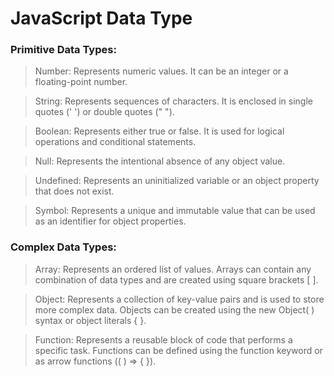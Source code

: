 # JavaScript Data Type

### Primitive Data Types:

> Number: Represents numeric values. It can be an integer or a floating-point number.

> String: Represents sequences of characters. It is enclosed in single quotes (' ') or double quotes (" ").

> Boolean: Represents either true or false. It is used for logical operations and conditional statements.

> Null: Represents the intentional absence of any object value.

> Undefined: Represents an uninitialized variable or an object property that does not exist.

> Symbol: Represents a unique and immutable value that can be used as an identifier for object properties.

### Complex Data Types:

> Array: Represents an ordered list of values. Arrays can contain any combination of data types and are created using square brackets [ ].

> Object: Represents a collection of key-value pairs and is used to store more complex data. Objects can be created using the new Object( ) syntax or object literals { }.

> Function: Represents a reusable block of code that performs a specific task. Functions can be defined using the function keyword or as arrow functions (( ) => { }).
